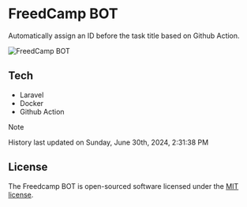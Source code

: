 # FreedCamp BOT

Automatically assign an ID before the task title based on Github Action.

![FreedCamp BOT](https://repository-images.githubusercontent.com/737932867/7d34798b-2680-471c-b089-a78a718d3d6a)

## Tech

- Laravel
- Docker
- Github Action

> [!NOTE]  
> History last updated on Sunday, June 30th, 2024, 2:31:38 PM

## License

The Freedcamp BOT is open-sourced software licensed under the [MIT license](https://opensource.org/licenses/MIT).
